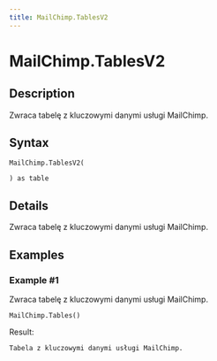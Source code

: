 ```yaml
---
title: MailChimp.TablesV2
---
```


# MailChimp.TablesV2


## Description

Zwraca tabelę z kluczowymi danymi usługi MailChimp.


## Syntax

```powerquery
MailChimp.TablesV2(

) as table
```


## Details

Zwraca tabelę z kluczowymi danymi usługi MailChimp.


## Examples

### Example #1 
Zwraca tabelę z kluczowymi danymi usługi MailChimp.
```powerquery
MailChimp.Tables()
```

Result: 
```powerquery
Tabela z kluczowymi danymi usługi MailChimp.
```



